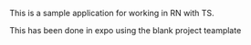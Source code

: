 This is a sample application for working in RN with TS. 

This has been done in expo using the blank project teamplate